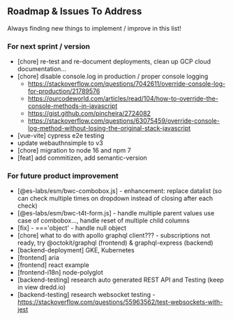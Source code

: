 ## Roadmap & Issues To Address

Always finding new things to implement / improve in this list!

### For next sprint / version
- [chore] re-test and re-document deployments, clean up GCP cloud documentation... 
- [chore] disable console.log in production / proper console logging
  - https://stackoverflow.com/questions/7042611/override-console-log-for-production/21789576
  - https://ourcodeworld.com/articles/read/104/how-to-override-the-console-methods-in-javascript
  - https://gist.github.com/pincheira/2724082
  - https://stackoverflow.com/questions/63075459/override-console-log-method-without-losing-the-original-stack-javascript
- [vue-vite] cypress e2e testing
- update webauthnsimple to v3
- [chore] migration to node 16 and npm 7
- [feat] add commitizen, add semantic-version

### For future product improvement
- [@es-labs/esm/bwc-combobox.js] - enhancement: replace datalist (so can check multiple times on dropdown instead of closing after each check)
- [@es-labs/esm/bwc-t4t-form.js] - handle multiple parent values use case of combobox..., handle reset of multiple child columns
- [fix] - ==='object' - handle null object
- [chore] what to do with apollo graphql client??? - subscriptions not ready, try @octokit/graphql (frontend) & graphql-express (backend)
- [backend-deployment] GKE, Kubernetes
- [frontend] aria
- [frontend] react example
- [frontend-i18n] node-polyglot
- [backend-testing] research auto generated REST API and Testing (keep in view dredd.io)
- [backend-testing] research websocket testing - https://stackoverflow.com/questions/55963562/test-websockets-with-jest
